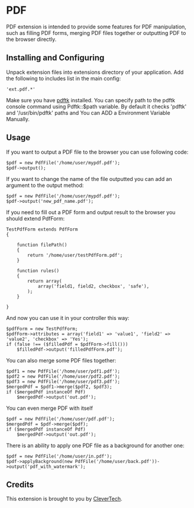 PDF
===

PDF extension is intended to provide some features for PDF manipulation, such as
filling PDF forms, merging PDF files together or outputting PDF to the browser
directly.

Installing and Configuring
--------------------------

Unpack extension files into extensions directory of your application. Add the following
to includes list in the main config:

~~~
'ext.pdf.*'
~~~

Make sure you have [pdftk](http://www.pdflabs.com/tools/pdftk-the-pdf-toolkit/)
installed. You can specify path to the pdftk console command using Pdftk::$path variable.
By default it checks 'pdftk' and '/usr/bin/pdftk' paths and You can ADD a Environment Variable Manually.

Usage
-----

If you want to output a PDF file to the browser you can use following code:

~~~
$pdf = new PdfFile('/home/user/mypdf.pdf');
$pdf->output();
~~~

If you want to change the name of the file outputted you can add an argument
to the output method:

~~~
$pdf = new PdfFile('/home/user/mypdf.pdf');
$pdf->output('new_pdf_name.pdf');
~~~

If you need to fill out a PDF form and output result to the browser you should
extend PdfForm:

~~~
TestPdfForm extends PdfForm
{

	function filePath()
	{
		return '/home/user/testPdfForm.pdf';
	}

	function rules()
	{
		return array(
			array('field1, field2, checkbox', 'safe'),
		);
	}

}
~~~

And now you can use it in your controller this way:

~~~
$pdfForm = new TestPdfForm;
$pdfForm->attributes = array('field1' => 'value1', 'field2' => 'value2', 'checkbox' => 'Yes');
if (false !== ($filledPdf = $pdfForm->fill()))
	$filledPdf->output('filledPdfForm.pdf');
~~~

You can also merge some PDF files together:

~~~
$pdf1 = new PdfFile('/home/user/pdf1.pdf');
$pdf2 = new PdfFile('/home/user/pdf2.pdf');
$pdf3 = new PdfFile('/home/user/pdf3.pdf');
$mergedPdf = $pdf1->merge($pdf2, $pdf3);
if ($mergedPdf instanceOf Pdf)
	$mergedPdf->output('out.pdf');
~~~

You can even merge PDF with itself

~~~
$pdf = new PdfFile('/home/user/pdf.pdf');
$mergedPdf = $pdf->merge($pdf);
if ($mergedPdf instanceOf Pdf)
	$mergedPdf->output('out.pdf');
~~~

There is an ability to apply one PDF file as a background for another one:

~~~
$pdf = new PdfFile('/home/user/in.pdf');
$pdf->applyBackground(new PdfFile('/home/user/back.pdf'))->output('pdf_with_watermark');
~~~

Credits
-------

This extension is brought to you by [CleverTech](http://clevertech.biz/).
